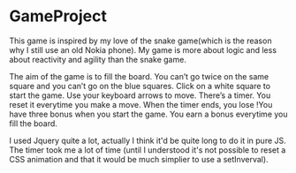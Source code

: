 # GameProject

This game is inspired by my love of the snake game(which is the reason why I still use an old Nokia phone).
My game is more about logic and less about reactivity and agility than the snake game.

  The aim of the game is to fill the board. You can’t go twice on the same square and you can’t go on the blue squares. Click on a white square to start the game. Use your keyboard arrows to move. There’s a timer. You reset it everytime you make a move. When the timer ends, you lose !You have three bonus when you start the game. You earn a bonus everytime you fill the board. 

I used Jquery quite a lot, actually I think it'd be quite long to do it in pure JS. The timer took me a lot of time (until I understood it's not possible to reset a CSS animation and that it would be much simplier to use a setInverval).









